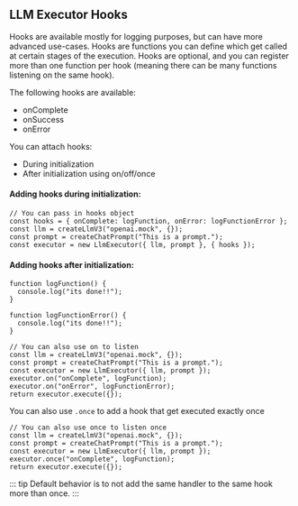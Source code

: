 ## LLM Executor Hooks

Hooks are available mostly for logging purposes, but can have more advanced use-cases. Hooks are functions you can define which get called at certain stages of the execution. Hooks are optional, and you can register more than one function per hook (meaning there can be many functions listening on the same hook).

The following hooks are available:

- onComplete
- onSuccess
- onError

You can attach hooks:

- During initialization
- After initialization using on/off/once

#### Adding hooks during initialization:

```typescript{2,5}:no-line-numbers
// You can pass in hooks object
const hooks = { onComplete: logFunction, onError: logFunctionError };
const llm = createLlmV3("openai.mock", {});
const prompt = createChatPrompt("This is a prompt.");
const executor = new LlmExecutor({ llm, prompt }, { hooks });
```

#### Adding hooks after initialization:

```typescript{13,14}:no-line-numbers
function logFunction() {
  console.log("its done!!");
}

function logFunctionError() {
  console.log("its done!!");
}

// You can also use on to listen
const llm = createLlmV3("openai.mock", {});
const prompt = createChatPrompt("This is a prompt.");
const executor = new LlmExecutor({ llm, prompt });
executor.on("onComplete", logFunction);
executor.on("onError", logFunctionError);
return executor.execute({});
```

You can also use `.once` to add a hook that get executed exactly once

```typescript{5}:no-line-numbers
// You can also use once to listen once
const llm = createLlmV3("openai.mock", {});
const prompt = createChatPrompt("This is a prompt.");
const executor = new LlmExecutor({ llm, prompt });
executor.once("onComplete", logFunction);
return executor.execute({});
```

::: tip
Default behavior is to not add the same handler to the same hook more than once.
:::
